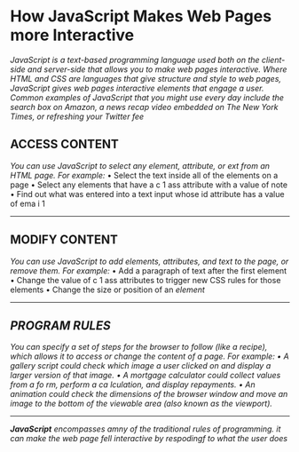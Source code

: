 # How JavaScript Makes Web Pages more Interactive
_JavaScript is a text-based programming language used both on the client-side and server-side that allows you to make web pages interactive. Where HTML and CSS are languages that give structure and style to web pages, JavaScript gives web pages interactive elements that engage a user. Common examples of JavaScript that you might use every day include the search box on Amazon, a news recap video embedded on The New York Times, or refreshing your Twitter fee_
## ACCESS CONTENT
_You can use JavaScript to select any element, attribute, or ext from an HTML page. For example:_
• Select the text inside all of the <hl>
elements on a page
• Select any elements that have a
c 1 ass attribute with a value of note
• Find out what was entered into a
text input whose id attribute has a
value of ema i 1
***
## MODIFY CONTENT
_You can use JavaScript to add elements, attributes, and text to the page, or remove them. For example:_
• Add a paragraph of text after the
first <hl> element
• Change the value of c 1 ass
attributes to trigger new CSS rules
for those elements
• Change the size or position of an
<i mg> element
***
## PROGRAM RULES
_You can specify a set of steps for the browser to follow (like a recipe), which allows it to access or change the content of a page. For example:_
• A gallery script could check which
image a user clicked on and display
a larger version of that image.
• A mortgage calculator could collect
values from a fo rm, perform a
ca lculation, and display repayments.
• An animation could check the
dimensions of the browser window
and move an image to the bottom
of the viewable area (also known as
the viewport).
***
**JavaScript**
_encompasses amny of the traditional rules of programming._
_it can make the web page fell interactive by respodingf to what the user does_